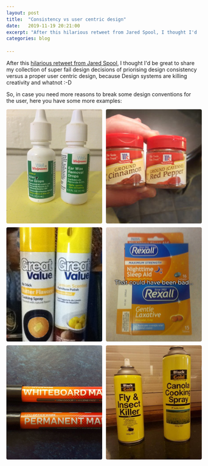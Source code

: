 ```yaml
---
layout: post
title:  "Consistency vs user centric design"
date:   2019-11-19 20:21:00
excerpt: "After this hilarious retweet from Jared Spool, I thought I'd be great to"
categories: blog

---
```


After this [hilarious retweet from Jared Spool](https://twitter.com/jmspool/status/1193719439772078080), I thought I'd be great to share my collection of super fail design decisions of priorising design consistency versus a proper user centric design, because Design systems are killing creativity and whatnot :-D

So, in case you need more reasons to break some design conventions for the user, here you have some more examples:

<div class="consistency-gallery">
  <img class="consistency-gallery--item" src="/images/consistency-1.jpg" />
  <img class="consistency-gallery--item" src="/images/consistency-2.jpg" />
  <img class="consistency-gallery--item" src="/images/consistency-3.jpg" />
  <img class="consistency-gallery--item" src="/images/consistency-4.jpg" />
  <img class="consistency-gallery--item" src="/images/consistency-5.jpg" />
  <img class="consistency-gallery--item" src="/images/consistency-6.jpg" />
</div>

<style>
  .consistency-gallery--item {
    object-fit: cover;
    width: 100%;
    height: 300px;
    border-radius: 4px;
    margin-bottom: 10px
  }
  @media only screen and (min-width: 500px) {
    .consistency-gallery {
      display: grid;
      grid-gap: 10px;
      grid-template-columns: 50% 50%;
    } 
    .consistency-gallery--item {
      margin-bottom: 0px
    }
  }
</style>
